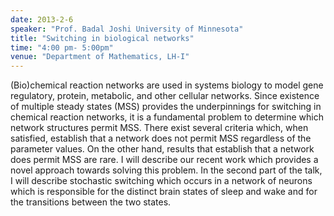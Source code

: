 ```yaml
---
date: 2013-2-6
speaker: "Prof. Badal Joshi University of Minnesota"
title: "Switching in biological networks"
time: "4:00 pm- 5:00pm"
venue: "Department of Mathematics, LH-I"
---
```

(Bio)chemical reaction networks are used in systems biology to model
gene regulatory, protein, metabolic, and other cellular networks. Since
existence of multiple steady states (MSS) provides the underpinnings for
switching in chemical reaction networks, it is a fundamental problem to
determine which network structures permit MSS. There exist several
criteria which, when satisfied, establish that a network does not permit
MSS  regardless of the parameter values. On the other hand, results that
establish that a network does permit MSS are rare. I will describe our
recent work which provides a novel approach towards solving this
problem. In the second part of the talk, I will describe stochastic
switching which occurs in a network of neurons which is responsible for
the distinct brain states of sleep and wake and for the transitions
between the two states.
